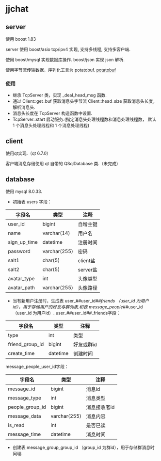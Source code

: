 # jjchat
## server
使用 boost 1.83

server 使用 boost/asio tcp/ipv4 实现, 支持多线程, 支持多客户端.

使用 boost/mysql 实现数据库操作. boost/json 实现 json 解析.

使用字节流传输数据，序列化工具为 potatobuf.
[potatobuf](https://github.com/chichi-9527/potatobuf)

### 使用
- 继承 TcpServer 类，实现 _deal_head_msg 函数.
- 通过 Client::get_buf 获取消息头字节流 Client::head_size 获取消息头长度，解析消息头.
- 消息头长度在 TcpServer 构造函数中设置.
- TcpServer::start 启动服务.(指定消息头处理线程数和消息处理线程数， 默认 1 个消息头处理线程和 1 个消息处理线程)



## client

使用qt实现.（qt 6.7.0）

客户端消息存储使用 qt 自带的 QSqlDatabase 类.（未完成）

## database

使用 mysql 8.0.33.

- 初始表 users
字段：

| 字段名 | 类型 | 注释 |
| --- | --- | --- |
| user_id | bigint | 自增主键 |
| name | varchar(14) | 用户名 |
| sign_up_time | datetime | 注册时间 |
| password | varchar(255) | 密码 |
| salt1 | char(5) | client盐 |
| salt2 | char(5) | server盐 |
| avatar_type | int | 头像类型 |
| avatar_path | varchar(255) | 头像路径 |

- 当有新用户注册时，生成表 user_##user_id##_friends （user_id 为用户id），用于存储用户的好友与群列表.和表 message_people_##user_id （user_id 为用户id）.
user_##user_id##_friends字段：

| 字段名 | 类型 | 注释 |
| --- | --- | --- |
| type | int | 类型 |
| friend_group_id | bigint | 好友或群id |
| create_time | datetime | 创建时间 |

message_people_user_id字段：

| 字段名 | 类型 | 注释 |
| --- | --- | --- |
| message_id | bigint | 消息id |
| message_type | int | 消息类型 |
| people_group_id | bigint | 消息接收者id |
| message_data | varchar(255) | 消息内容 |
| is_read | int | 是否已读 |
| message_time | datetime | 消息时间 |
- 创建表 message_group_group_id （group_id 为群id），用于存储群消息时同理.